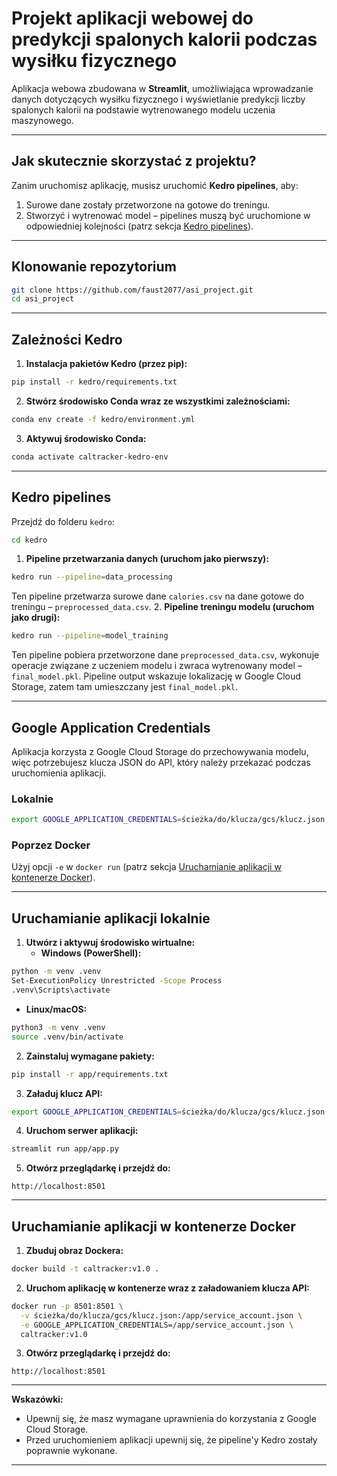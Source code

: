# Projekt aplikacji webowej do predykcji spalonych kalorii podczas wysiłku fizycznego

Aplikacja webowa zbudowana w **Streamlit**, umożliwiająca wprowadzanie danych dotyczących wysiłku fizycznego i wyświetlanie predykcji liczby spalonych kalorii na podstawie wytrenowanego modelu uczenia maszynowego.

---

## Jak skutecznie skorzystać z projektu?

Zanim uruchomisz aplikację, musisz uruchomić **Kedro pipelines**, aby:

1. Surowe dane zostały przetworzone na gotowe do treningu.
2. Stworzyć i wytrenować model – pipelines muszą być uruchomione w odpowiedniej kolejności (patrz sekcja [Kedro pipelines](#kedro-pipelines)).

---

## Klonowanie repozytorium

```bash
git clone https://github.com/faust2077/asi_project.git
cd asi_project
```


---

## Zależności Kedro

1. **Instalacja pakietów Kedro (przez pip):**

```bash
pip install -r kedro/requirements.txt
```

2. **Stwórz środowisko Conda wraz ze wszystkimi zależnościami:**

```bash
conda env create -f kedro/environment.yml
```

3. **Aktywuj środowisko Conda:**

```bash
conda activate caltracker-kedro-env
```


---

## Kedro pipelines

Przejdź do folderu `kedro`:

```bash
cd kedro
```

1. **Pipeline przetwarzania danych (uruchom jako pierwszy):**

```bash
kedro run --pipeline=data_processing
```

Ten pipeline przetwarza surowe dane `calories.csv` na dane gotowe do treningu – `preprocessed_data.csv`.
2. **Pipeline treningu modelu (uruchom jako drugi):**

```bash
kedro run --pipeline=model_training
```

Ten pipeline pobiera przetworzone dane `preprocessed_data.csv`, wykonuje operacje związane z uczeniem modelu i zwraca wytrenowany model – `final_model.pkl`.
Pipeline output wskazuje lokalizację w Google Cloud Storage, zatem tam umieszczany jest `final_model.pkl`.

---

## Google Application Credentials

Aplikacja korzysta z Google Cloud Storage do przechowywania modelu, więc potrzebujesz klucza JSON do API, który należy przekazać podczas uruchomienia aplikacji.

### Lokalnie

```bash
export GOOGLE_APPLICATION_CREDENTIALS=ścieżka/do/klucza/gcs/klucz.json
```


### Poprzez Docker

Użyj opcji `-e` w `docker run` (patrz sekcja [Uruchamianie aplikacji w kontenerze Docker](#uruchamianie-aplikacji-w-kontenerze-docker)).

---

## Uruchamianie aplikacji lokalnie

1. **Utwórz i aktywuj środowisko wirtualne:**
   - **Windows (PowerShell):**
```bash
python -m venv .venv
Set-ExecutionPolicy Unrestricted -Scope Process
.venv\Scripts\activate
```
   - **Linux/macOS:**
```bash
python3 -m venv .venv
source .venv/bin/activate
```
2. **Zainstaluj wymagane pakiety:**

```bash
pip install -r app/requirements.txt
```

3. **Załaduj klucz API:**

```bash
export GOOGLE_APPLICATION_CREDENTIALS=ścieżka/do/klucza/gcs/klucz.json
```

4. **Uruchom serwer aplikacji:**

```bash
streamlit run app/app.py
```

5. **Otwórz przeglądarkę i przejdź do:**

```
http://localhost:8501
```


---

## Uruchamianie aplikacji w kontenerze Docker

1. **Zbuduj obraz Dockera:**

```bash
docker build -t caltracker:v1.0 .
```

2. **Uruchom aplikację w kontenerze wraz z załadowaniem klucza API:**

```bash
docker run -p 8501:8501 \
  -v ścieżka/do/klucza/gcs/klucz.json:/app/service_account.json \
  -e GOOGLE_APPLICATION_CREDENTIALS=/app/service_account.json \
  caltracker:v1.0
```

3. **Otwórz przeglądarkę i przejdź do:**

```
http://localhost:8501
```


---

**Wskazówki:**

- Upewnij się, że masz wymagane uprawnienia do korzystania z Google Cloud Storage.
- Przed uruchomieniem aplikacji upewnij się, że pipeline'y Kedro zostały poprawnie wykonane.

---

